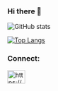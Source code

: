 ### Hi there 👋

![GitHub stats](https://github-readme-stats.vercel.app/api?username=saffaalvi&show_icons=true&theme=swift)

[![Top Langs](https://github-readme-stats.vercel.app/api/top-langs/?username=saffaalvi&layout=compact&theme=swift)](https://github.com/saffaalvi/github-readme-stats)

### Connect:

<a href="https://www.linkedin.com/in/saffa-alvi/" target="blank"><img align="center" src="https://raw.githubusercontent.com/rahuldkjain/github-profile-readme-generator/master/src/images/icons/Social/linked-in-alt.svg" alt="https://www.linkedin.com/in/saffa-alvi/" height="30" width="40" /></a>

<!--
**saffaalvi/saffaalvi** is a ✨ _special_ ✨ repository because its `README.md` (this file) appears on your GitHub profile.

Here are some ideas to get you started:

- 🔭 I’m currently working on ...
- 🌱 I’m currently learning ...
- 👯 I’m looking to collaborate on ...
- 🤔 I’m looking for help with ...
- 💬 Ask me about ...
- 📫 How to reach me: ...
- 😄 Pronouns: ...
- ⚡ Fun fact: ...
-->

